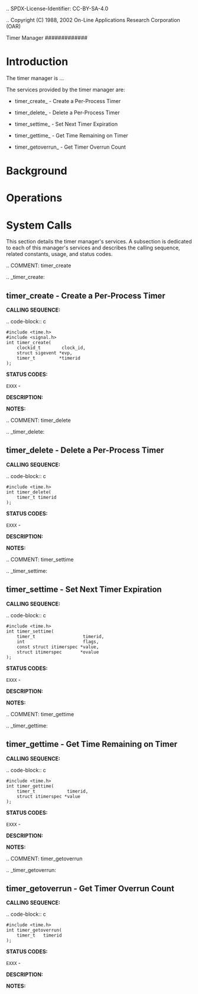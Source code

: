 .. SPDX-License-Identifier: CC-BY-SA-4.0

.. Copyright (C) 1988, 2002 On-Line Applications Research Corporation (OAR)

Timer Manager
#############

Introduction
============

The timer manager is ...

The services provided by the timer manager are:

- timer_create_ - Create a Per-Process Timer

- timer_delete_ - Delete a Per-Process Timer

- timer_settime_ - Set Next Timer Expiration

- timer_gettime_ - Get Time Remaining on Timer

- timer_getoverrun_ - Get Timer Overrun Count

Background
==========

Operations
==========

System Calls
============

This section details the timer manager's services.  A subsection is dedicated
to each of this manager's services and describes the calling sequence, related
constants, usage, and status codes.

.. COMMENT: timer_create

.. _timer_create:

timer_create - Create a Per-Process Timer
-----------------------------------------

**CALLING SEQUENCE:**

.. code-block:: c

    #include <time.h>
    #include <signal.h>
    int timer_create(
        clockid_t        clock_id,
        struct sigevent *evp,
        timer_t         *timerid
    );

**STATUS CODES:**

``EXXX`` -

**DESCRIPTION:**

**NOTES:**

.. COMMENT: timer_delete

.. _timer_delete:

timer_delete - Delete a Per-Process Timer
-----------------------------------------

**CALLING SEQUENCE:**

.. code-block:: c

    #include <time.h>
    int timer_delete(
        timer_t timerid
    );

**STATUS CODES:**

``EXXX`` -

**DESCRIPTION:**

**NOTES:**

.. COMMENT: timer_settime

.. _timer_settime:

timer_settime - Set Next Timer Expiration
-----------------------------------------

**CALLING SEQUENCE:**

.. code-block:: c

    #include <time.h>
    int timer_settime(
        timer_t                  timerid,
        int                      flags,
        const struct itimerspec *value,
        struct itimerspec       *ovalue
    );

**STATUS CODES:**

``EXXX`` -

**DESCRIPTION:**

**NOTES:**

.. COMMENT: timer_gettime

.. _timer_gettime:

timer_gettime - Get Time Remaining on Timer
-------------------------------------------

**CALLING SEQUENCE:**

.. code-block:: c

    #include <time.h>
    int timer_gettime(
        timer_t            timerid,
        struct itimerspec *value
    );

**STATUS CODES:**

``EXXX`` -

**DESCRIPTION:**

**NOTES:**

.. COMMENT: timer_getoverrun

.. _timer_getoverrun:

timer_getoverrun - Get Timer Overrun Count
------------------------------------------

**CALLING SEQUENCE:**

.. code-block:: c

    #include <time.h>
    int timer_getoverrun(
        timer_t   timerid
    );

**STATUS CODES:**

``EXXX`` -

**DESCRIPTION:**

**NOTES:**
